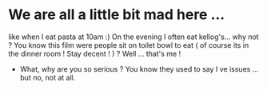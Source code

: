 # We are all a little bit mad here ...

like when I eat pasta at 10am :) On the evening I often eat kellog's... why not ? You know this film were people sit on toilet bowl to eat ( of course its in the dinner room ! Stay decent ! ) ? Well ... that's me ! 

- What, why are you so serious ? You know they used to say I ve issues ... but no, not at all.



